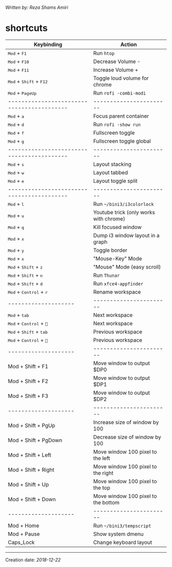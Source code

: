 _Written by: Reza Shams Amiri_
# shortcuts

Keybinding           |  Action
---------------------|---------------------------------------
<kbd>Mod</kbd> + <kbd>F1</kbd>             | Run `htop`
<kbd>Mod</kbd> + <kbd>F10</kbd>            | Decrease Volume -
<kbd>Mod</kbd> + <kbd>F11</kbd>            | Increase Volume +
<kbd>Mod</kbd> + <kbd>Shift</kbd> + <kbd>F12</kbd> | Toggle loud volume for chrome
<kbd>Mod</kbd> + <kbd>PageUp</kbd>         | Run `rofi -combi-modi`
------------------------------------------ | -----------------------
<kbd>Mod</kbd> + <kbd>a</kbd>              | Focus parent container
<kbd>Mod</kbd> + <kbd>d</kbd>              | Run `rofi -show run`
<kbd>Mod</kbd> + <kbd>f</kbd>              | Fullscreen toggle
<kbd>Mod</kbd> + <kbd>g</kbd>              | Fullscreen toggle global
------------------------------------------ | -----------------------
<kbd>Mod</kbd> + <kbd>s</kbd>              | Layout stacking
<kbd>Mod</kbd> + <kbd>w</kbd>              | Layout tabbed
<kbd>Mod</kbd> + <kbd>e</kbd>              | Layout toggle split
------------------------------------------ | -----------------------
<kbd>Mod</kbd> + <kbd>l</kbd>              | Run `~/bini3/i3colorlock`
<kbd>Mod</kbd> + <kbd>u</kbd>              | Youtube trick (only works with chrome)
<kbd>Mod</kbd> + <kbd>q</kbd>              | Kill focused window
<kbd>Mod</kbd> + <kbd>x</kbd>              | Dump i3 window layout in a graph
<kbd>Mod</kbd> + <kbd>y</kbd>              | Toggle border 
<kbd>Mod</kbd> + <kbd>x</kbd>              | "Mouse-Key" Mode
<kbd>Mod</kbd> + <kbd>Shift</kbd> + <kbd>z</kbd> | "Mouse" Mode (easy scroll)
<kbd>Mod</kbd> + <kbd>Shift</kbd> + <kbd>n</kbd> | Run `Thunar`
<kbd>Mod</kbd> + <kbd>Shift</kbd> + <kbd>d</kbd> | Run `xfce4-appfinder`
<kbd>Mod</kbd> + <kbd>Control</kbd> + <kbd>r</kbd>   | Rename workspace
-------------------- | -----------------------
<kbd>Mod</kbd> + <kbd>tab</kbd>            | Next workspace
<kbd>Mod</kbd> + <kbd>Control</kbd> + <kbd></kbd> | Next workspace
<kbd>Mod</kbd> + <kbd>Shift</kbd> + <kbd>tab</kbd>    | Previous workspace
<kbd>Mod</kbd> + <kbd>Control</kbd> + <kbd></kbd> | Previous workspace
-------------------- | -----------------------
Mod + Shift + F1     | Move window to output $DP0
Mod + Shift + F2     | Move window to output $DP1
Mod + Shift + F3     | Move window to output $DP2
-------------------- | -----------------------
Mod + Shift + PgUp   | Increase size of window by 100
Mod + Shift + PgDown | Decrease size of window by 100
Mod + Shift + Left   | Move window 100 pixel to the left
Mod + Shift + Right  | Move window 100 pixel to the right
Mod + Shift + Up     | Move window 100 pixel to the top
Mod + Shift + Down   | Move window 100 pixel to the bottom
-------------------- | -----------------------
Mod + Home           | Run `~/bini3/tempscript`
Mod + Pause          | Show system dmenu
Caps_Lock             | Change keyboard layout

* * *
Creation date: _2018-12-22_
